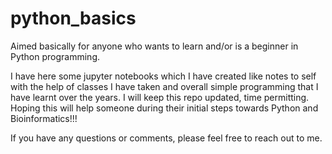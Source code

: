 # python_basics
Aimed basically for anyone who wants to learn and/or is a beginner in Python programming.  

I have here some jupyter notebooks which I have created like notes to self with the help of classes I have taken and overall simple programming that I have learnt over the years. I will keep this repo updated, time permitting. Hoping this will help someone during their initial steps towards Python and Bioinformatics!!!

If you have any questions or comments, please feel free to reach out to me. 
